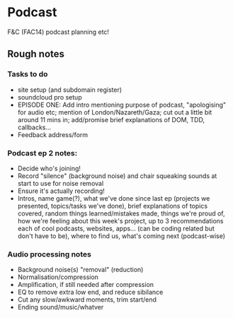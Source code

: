 # Podcast
F&amp;C (FAC14) podcast planning etc!


## Rough notes
### Tasks to do
* site setup (and subdomain register)
* soundcloud pro setup
* EPISODE ONE: Add intro mentioning purpose of podcast, "apologising" for audio etc; mention of London/Nazareth/Gaza; cut out a little bit around 11 mins in; add/promise brief explanations of DOM, TDD, callbacks...
* Feedback address/form

### Podcast ep 2 notes:
* Decide who's joining!
* Record "silence" (background noise) and chair squeaking sounds at start to use for noise removal
* Ensure it's actually recording!
* Intros, name game(?), what we've done since last ep (projects we presented, topics/tasks we've done), brief explanations of topics covered, random things learned/mistakes made, things we're proud of, how we're feeling about this week's project, up to 3 recommendations each of cool podcasts, websites, apps... (can be coding related but don't have to be), where to find us, what's coming next (podcast-wise)

### Audio processing notes
* Background noise(s) "removal" (reduction)
* Normalisation/compression
* Amplification, if still needed after compression
* EQ to remove extra low end, and reduce sibilance 
* Cut any slow/awkward moments, trim start/end
* Ending sound/music/whatver
